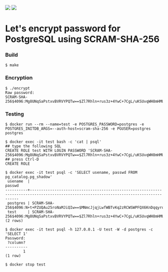 ![](https://github.com/supercaracal/scram-sha-256/workflows/Test/badge.svg?branch=master)
![](https://github.com/supercaracal/scram-sha-256/workflows/Release/badge.svg?branch=master)

Let's encrypt password for PostgreSQL using SCRAM-SHA-256
===============================================================================

### Build
```
$ make
```

### Encryption
```
$ ./encrypt
Raw password:
SCRAM-SHA-256$4096:Mg8UNqSaPstxvBVRVYPQTw==$Zl7Rhln+rus3z+4YwC+7CgL/uKSUvqWH8mHMUizh1EI=:G9dSawW20CNLxTnZdcwHEHg9U9hG2noNEV2/t7ptq3s=
```

### Testing
```
$ docker run --rm --name=test -e POSTGRES_PASSWORD=postgres -e POSTGRES_INITDB_ARGS=--auth-host=scram-sha-256 -e PGUSER=postgres postgres
```

```
$ docker exec -it test bash -c 'cat | psql'
## type the following SQL
CREATE ROLE test WITH LOGIN PASSWORD 'SCRAM-SHA-256$4096:Mg8UNqSaPstxvBVRVYPQTw==$Zl7Rhln+rus3z+4YwC+7CgL/uKSUvqWH8mHMUizh1EI=:G9dSawW20CNLxTnZdcwHEHg9U9hG2noNEV2/t7ptq3s='
## press Ctrl-D
CREATE ROLE
```

```
$ docker exec -it test psql -c 'SELECT usename, passwd FROM pg_catalog.pg_shadow'
 usename  |                                                                passwd                                                                 
----------+---------------------------------------------------------------------------------------------------------------------------------------
 postgres | SCRAM-SHA-256$4096:N+t+PZUQAu25roNaMJiQIw==$MNmcJjqjLwfWBTvKq2zRCWSWPFQX6KnDqqyrqA1XU5g=:jL3qX7jzS4wSP1rOmEbbmLReYL98WeKukK8SfLcdpvU= 
 test     | SCRAM-SHA-256$4096:Mg8UNqSaPstxvBVRVYPQTw==$Zl7Rhln+rus3z+4YwC+7CgL/uKSUvqWH8mHMUizh1EI=:G9dSawW20CNLxTnZdcwHEHg9U9hG2noNEV2/t7ptq3s= 
(2 rows)
```

```
$ docker exec -it test psql -h 127.0.0.1 -U test -W -d postgres -c 'SELECT 1'
Password:
 ?column?
----------
        1
(1 row)
```

```
$ docker stop test
```
